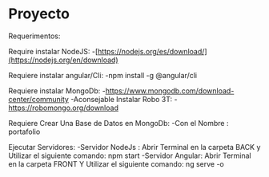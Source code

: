 # Proyecto

Requerimentos:

Require instalar NodeJS:
    -[https://nodejs.org/es/download/](https://nodejs.org/en/download)
    
 Requiere instalar angular/Cli:
    -npm install -g @angular/cli
    
 Requiere instalar MongoDb:
    -https://www.mongodb.com/download-center/community
    -Aconsejable Instalar Robo 3T:
        -https://robomongo.org/download
        
 Requiere Crear Una Base de Datos en MongoDb:
      -Con el Nombre : portafolio
  
Ejecutar Servidores:
    -Servidor NodeJs : Abrir Terminal en la carpeta BACK y Utilizar el siguiente comando: npm start
    -Servidor Angular: Abrir Terminal en la carpeta FRONT Y Utilizar el siguiente comando: ng serve -o
